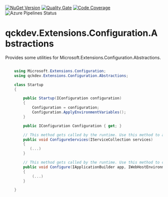<a href="https://www.nuget.org/packages/qckdev.Extensions.Configuration.Abstractions"><img src="https://img.shields.io/nuget/v/qckdev.Extensions.Configuration.Abstractions.svg" alt="NuGet Version"/></a>
<a href="https://sonarcloud.io/dashboard?id=qckdev.Extensions.Configuration.Abstractions"><img src="https://sonarcloud.io/api/project_badges/measure?project=qckdev.Extensions.Configuration.Abstractions&metric=alert_status" alt="Quality Gate"/></a>
<a href="https://sonarcloud.io/dashboard?id=qckdev.Extensions.Configuration.Abstractions"><img src="https://sonarcloud.io/api/project_badges/measure?project=qckdev.Extensions.Configuration.Abstractions&metric=coverage" alt="Code Coverage"/></a>
<a><img src="https://hfrances.visualstudio.com/qckdev/_apis/build/status/qckdev.Extensions.Configuration.Abstractions?branchName=master" alt="Azure Pipelines Status"/></a>


# qckdev.Extensions.Configuration.Abstractions

Provides some utilities for Microsoft.Extensions.Configuration.Abstractions.

``` cs

    using Microsoft.Extensions.Configuration;
	using qckdev.Extensions.Configuration.Abstractions;

    class Startup
    {

        public Startup(IConfiguration configuration)
        {
            Configuration = configuration;
            Configuration.ApplyEnvironmentVariables();
        }

        public IConfiguration Configuration { get; }

        // This method gets called by the runtime. Use this method to add services to the container.
        public void ConfigureServices(IServiceCollection services)
        {
           (...)
        }

        // This method gets called by the runtime. Use this method to configure the HTTP request pipeline.
        public void Configure(IApplicationBuilder app, IWebHostEnvironment env)
        {
            (...)
        }

    }
    
```

